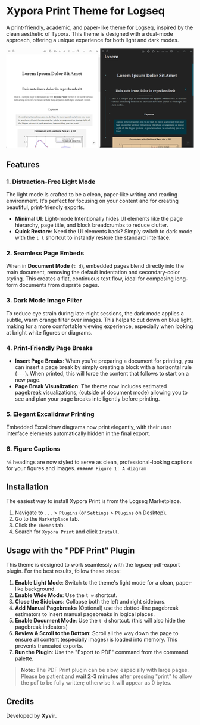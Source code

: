 # Xypora Print Theme for Logseq

A print-friendly, academic, and paper-like theme for Logseq, inspired by the clean aesthetic of Typora. This theme is designed with a dual-mode approach, offering a unique experience for both light and dark modes.

![Xypora Print Theme Screenshot](./sample.png)

## Features

### 1. Distraction-Free Light Mode

The light mode is crafted to be a clean, paper-like writing and reading environment. It's perfect for focusing on your content and for creating beautiful, print-friendly exports.

* **Minimal UI**: Light-mode Intentionally hides UI elements like the page hierarchy, page title, and block breadcrumbs to reduce clutter.
* **Quick Restore**: Need the UI elements back? Simply switch to dark mode with the `t t` shortcut to instantly restore the standard interface.

### 2. Seamless Page Embeds

When in **Document Mode** (`t d`), embedded pages blend directly into the main document, removing the default indentation and secondary-color styling. This creates a flat, continuous text flow, ideal for composing long-form documents from disprate pages.

### 3. Dark Mode Image Filter

To reduce eye strain during late-night sessions, the dark mode applies a subtle, warm orange filter over images. This helps to cut down on blue light, making for a more comfortable viewing experience, especially when looking at bright white figures or diagrams.

### 4. Print-Friendly Page Breaks

* **Insert Page Breaks**: When you're preparing a document for printing, you can insert a page break by simply creating a block with a horizontal rule (`---`). When printed, this will force the content that follows to start on a new page.
* **Page Break Visualization**: The theme now includes estimated pagebreak visualizations, (outside of document mode) allowing you to see and plan your page breaks intelligently before printing.

### 5. Elegant Excalidraw Printing

Embedded Excalidraw diagrams now print elegantly, with their user interface elements automatically hidden in the final export.

### 6. Figure Captions

`h6` headings are now styled to serve as clean, professional-looking captions for your figures and images.
`###### Figure 1: A diagram`

## Installation

The easiest way to install Xypora Print is from the Logseq Marketplace.

1.  Navigate to `...` > `Plugins` (or `Settings` > `Plugins` on Desktop).
2.  Go to the `Marketplace` tab.
3.  Click the `Themes` tab.
4.  Search for `Xypora Print` and click `Install`.

## Usage with the "PDF Print" Plugin

This theme is designed to work seamlessly with the logseq-pdf-export plugin. For the best results, follow these steps:

1.  **Enable Light Mode**: Switch to the theme's light mode for a clean, paper-like background.
2.  **Enable Wide Mode**: Use the `t w` shortcut.
3.  **Close the Sidebars**: Collapse both the left and right sidebars.
4.  **Add Manual Pagebreaks** (Optional) use the dotted-line pagebreak estimators to insert manual pagebreaks in logical places.
5.  **Enable Document Mode**: Use the `t d` shortcut. (this will also hide the pagebreak indcators)
8.  **Review & Scroll to the Bottom**: Scroll all the way down the page to ensure all content (especially images) is loaded into memory. This prevents truncated exports.
9.  **Run the Plugin**: Use the "Export to PDF" command from the command palette.

> **Note:** The PDF Print plugin can be slow, especially with large pages. Please be patient and **wait 2-3 minutes** after pressing "print" to allow the pdf to be fully written; otherwise it will appear as 0 bytes.

## Credits

Developed by **Xyvir**.


